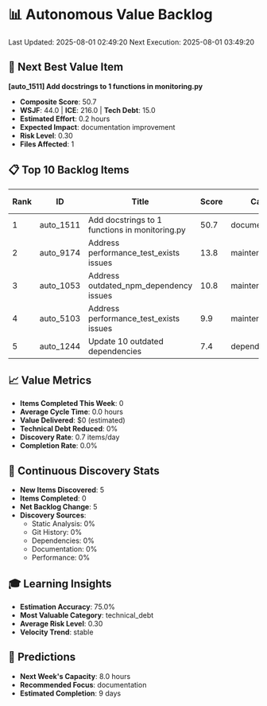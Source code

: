 # 📊 Autonomous Value Backlog

Last Updated: 2025-08-01 02:49:20
Next Execution: 2025-08-01 03:49:20

## 🎯 Next Best Value Item
**[auto_1511] Add docstrings to 1 functions in monitoring.py**
- **Composite Score**: 50.7
- **WSJF**: 44.0 | **ICE**: 216.0 | **Tech Debt**: 15.0
- **Estimated Effort**: 0.2 hours
- **Expected Impact**: documentation improvement
- **Risk Level**: 0.30
- **Files Affected**: 1

## 📋 Top 10 Backlog Items

| Rank | ID | Title | Score | Category | Est. Hours | Risk |
|------|-----|--------|---------|----------|------------|------|
| 1 | auto_1511 | Add docstrings to 1 functions in monitoring.py | 50.7 | documentation | 0.2 | 0.30 |
| 2 | auto_9174 | Address performance_test_exists issues | 13.8 | maintenance | 2.0 | 0.30 |
| 3 | auto_1053 | Address outdated_npm_dependency issues | 10.8 | maintenance | 2.0 | 0.30 |
| 4 | auto_5103 | Address performance_test_exists issues | 9.9 | maintenance | 2.0 | 0.30 |
| 5 | auto_1244 | Update 10 outdated dependencies | 7.4 | dependency_update | 5.0 | 0.30 |

## 📈 Value Metrics
- **Items Completed This Week**: 0
- **Average Cycle Time**: 0.0 hours
- **Value Delivered**: $0 (estimated)
- **Technical Debt Reduced**: 0%
- **Discovery Rate**: 0.7 items/day
- **Completion Rate**: 0.0%

## 🔄 Continuous Discovery Stats
- **New Items Discovered**: 5
- **Items Completed**: 0
- **Net Backlog Change**: 5
- **Discovery Sources**:
  - Static Analysis: 0%
  - Git History: 0%
  - Dependencies: 0%
  - Documentation: 0%
  - Performance: 0%

## 🎓 Learning Insights
- **Estimation Accuracy**: 75.0%
- **Most Valuable Category**: technical_debt
- **Average Risk Level**: 0.30
- **Velocity Trend**: stable

## 🔮 Predictions
- **Next Week's Capacity**: 8.0 hours
- **Recommended Focus**: documentation
- **Estimated Completion**: 9 days